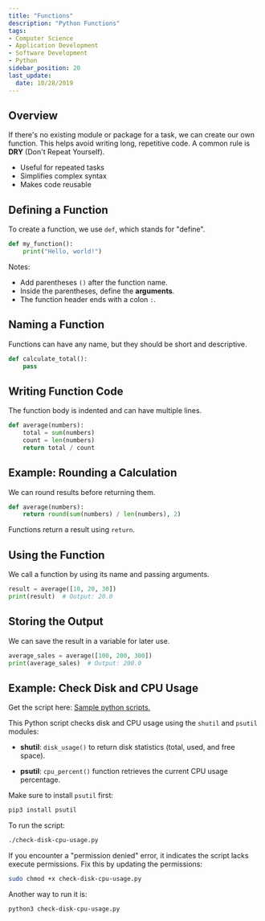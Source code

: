 ```yaml
---
title: "Functions"
description: "Python Functions"
tags: 
- Computer Science
- Application Development
- Software Development
- Python
sidebar_position: 20
last_update:
  date: 10/28/2019
---
```


## Overview

If there's no existing module or package for a task, we can create our own function. This helps avoid writing long, repetitive code. A common rule is **DRY** (Don't Repeat Yourself).  

- Useful for repeated tasks  
- Simplifies complex syntax  
- Makes code reusable  

## Defining a Function  

To create a function, we use `def`, which stands for "define".  

```python
def my_function():
    print("Hello, world!")
```

Notes:

- Add parentheses `()` after the function name.  
- Inside the parentheses, define the **arguments**.  
- The function header ends with a colon `:`.

## Naming a Function  

Functions can have any name, but they should be short and descriptive.  

```python
def calculate_total():
    pass
```

## Writing Function Code  

The function body is indented and can have multiple lines.  

```python
def average(numbers):
    total = sum(numbers)
    count = len(numbers)
    return total / count
```

## Example: Rounding a Calculation  

We can round results before returning them.  

```python
def average(numbers):
    return round(sum(numbers) / len(numbers), 2)
```

Functions return a result using `return`.  


## Using the Function  

We call a function by using its name and passing arguments.  

```python
result = average([10, 20, 30])
print(result)  # Output: 20.0
```

## Storing the Output  

We can save the result in a variable for later use.  

```python
average_sales = average([100, 200, 300])
print(average_sales)  # Output: 200.0
```


## Example: Check Disk and CPU Usage 

Get the script here: [Sample python scripts.](https://github.com/joseeden/joeden/tree/master/assets/code/python/basics)


This Python script checks disk and CPU usage using the `shutil` and `psutil` modules:

- **shutil**: `disk_usage()` to return disk statistics (total, used, and free space).
  
- **psutil**: `cpu_percent()` function retrieves the current CPU usage percentage.

Make sure to install `psutil` first:

```python
pip3 install psutil 
```

To run the script:

```bash
./check-disk-cpu-usage.py
```

If you encounter a "permission denied" error, it indicates the script lacks execute permissions. Fix this by updating the permissions:

```bash
sudo chmod +x check-disk-cpu-usage.py
```

Another way to run it is:

```bash
python3 check-disk-cpu-usage.py
```


